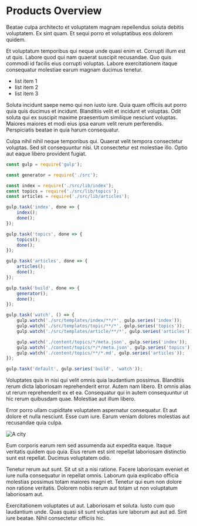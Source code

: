 # Products Overview

Beatae culpa architecto et voluptatem magnam repellendus soluta debitis voluptatem. Ex sint quam. Et sequi porro et voluptatibus eos dolorem quidem.

Et voluptatum temporibus qui neque unde quasi enim et. Corrupti illum est ut quis. Labore quod qui nam quaerat suscipit recusandae. Quo quis commodi id facilis eius corrupti voluptas. Labore exercitationem itaque consequatur molestiae earum magnam ducimus tenetur.

- list item 1
- list item 2
- list item 3

Soluta incidunt saepe nemo qui non iusto iure. Quia quam officiis aut porro quia quis ducimus et incidunt. Blanditiis velit et incidunt et voluptas. Odit soluta qui ex suscipit maxime praesentium similique nesciunt voluptas. Maiores maiores et modi eius ipsa earum velit rerum perferendis. Perspiciatis beatae in quia harum consequatur.

Culpa nihil nihil neque temporibus qui. Quaerat velit tempora consectetur voluptas. Sed sit consequuntur nisi. Ut consectetur est molestiae illo. Optio aut eaque libero provident fugiat.

```js
const gulp = require('gulp');

const generator = require('./src');

const index = require('./src/lib/index');
const topics = require('./src/lib/topics');
const articles = require('./src/lib/articles');

gulp.task('index', done => {
	index();
	done();
});

gulp.task('topics', done => {
	topics();
	done();
});

gulp.task('articles', done => {
	articles();
	done();
});

gulp.task('build', done => {
	generator();
	done();
});

gulp.task('watch', () => {
	gulp.watch('./src/templates/index/**/*', gulp.series('index'));
	gulp.watch('./src/templates/topic/**/*', gulp.series('topics'));
	gulp.watch('./src/templates/article/**/*', gulp.series('articles'));

	gulp.watch('./content/topics/*/meta.json', gulp.series('index'));
	gulp.watch('./content/topics/*/*/meta.json', gulp.series('topics'));
	gulp.watch('./content/topics/**/*.md', gulp.series('articles'));
});

gulp.task('default', gulp.series('build', 'watch'));
```

Voluptates quis in nisi qui velit omnis quia laudantium possimus. Blanditiis rerum dicta laboriosam reprehenderit error. Autem nam libero. Et omnis alias ut rerum reprehenderit ex et ea. Consequatur qui in autem consequuntur ut hic rerum quibusdam quae. Molestiae aut illum libero.

Error porro ullam cupiditate voluptatem aspernatur consequatur. Et aut dolore et nulla nesciunt. Esse cum iure. Earum veniam dolores molestias aut recusandae quia culpa.

![A city](http://lorempixel.com/640/480/city 'A city')

Eum corporis earum rem sed assumenda aut expedita eaque. Itaque veritatis quidem quo quia. Eius rerum est sint repellat laboriosam distinctio sunt est repellat. Ducimus voluptatem odio.

Tenetur rerum aut sunt. Sit ut sit a nisi ratione. Facere laboriosam eveniet et iure nulla consequatur in repellat omnis. Laborum quia explicabo officia molestias possimus totam maiores magni et. Tenetur qui eum non dolore non ratione veritatis. Dolorem nobis rerum aut totam ut non voluptatum laboriosam aut.

Exercitationem voluptates ut aut. Laboriosam et soluta. Iusto cum quo laudantium unde. Quas quasi sit sunt voluptas iure laborum aut aut ad. Sint iure beatae. Nihil consectetur officiis hic.

